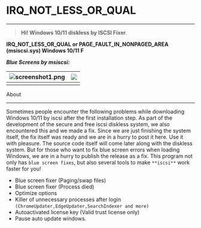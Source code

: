 # **IRQ_NOT_LESS_OR_QUAL**

------

> **Hi! Windows 10/11 diskless by ISCSI Fixer**.

**IRQ_NOT_LESS_OR_QUAL or PAGE_FAULT_IN_NONPAGED_AREA (msiscsi.sys) Windows 10/11 F**

***Blue Screens by msiscsi:***

| ![screenshot1.png](https://github.com/windisklessfree/IRQ_NOT_LESS_OR_QUAL/blob/main/irql-error-image-768x576.jpg) | ![](https://github.com/windisklessfree/IRQ_NOT_LESS_OR_QUAL/blob/main/mhrgC.jpg) |
| ------------------------------------------------------------ | ------------------------------------------------------------ |
|                                                              |                                                              |

About

------

Sometimes people encounter the following problems while downloading Windows 10/11 by iscsi after the first installation step. As part of the development of the secure and free iscsi diskless system, we also encountered this and we made a fix. Since we are just finishing the system itself, the fix itself was ready and we are in a hurry to post it here. Use it with pleasure. The source code itself will come later along with the diskless system. But for those who want to fix blue screen errors when loading Windows, we are in a hurry to publish the release as a fix. This program not only has `blue screen fixes`, but also several tools to make `**iscsi**` work faster for you!

- Blue screen fixer (Paging/swap files)
- Blue screen fixer (Process died)
- Optimize options
- Killer of unnecessary processes after login `(ChromeUpdater,EdgeUpdater,SearchIndexer and more)`
- Autoactivated license key (Valid trust license only)
- Pause auto update windows.

